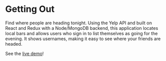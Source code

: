 # Getting Out

Find where people are heading tonight. Using the Yelp API and built on React and Redux with a Node/MongoDB backend, this application locates local bars and allows users who sign in to list themselves as going for the evening. It shows usernames, making it easy to see where your friends are headed.

See the [live demo](https://cjwit-gettingout.herokuapp.com)!
